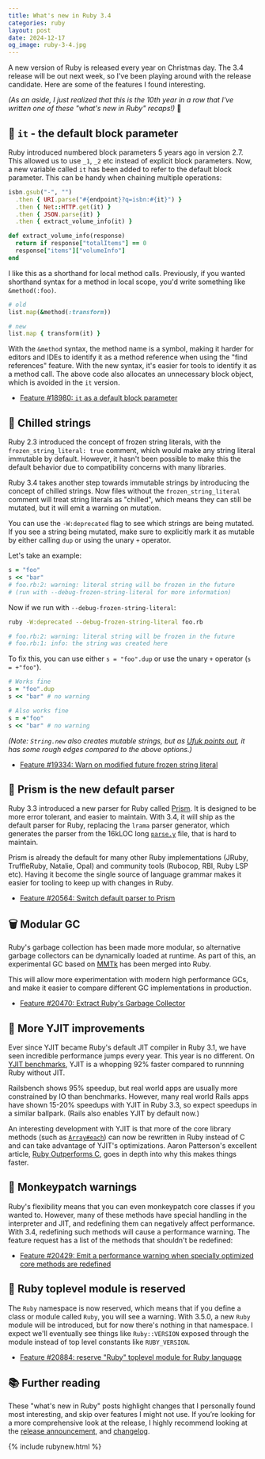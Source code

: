 ```yaml
---
title: What's new in Ruby 3.4
categories: ruby
layout: post
date: 2024-12-17
og_image: ruby-3-4.jpg
---
```


A new version of Ruby is released every year on Christmas day.
The 3.4 release will be out next week,
so I've been playing around with the release candidate.
Here are some of the features I found interesting.

_(As an aside,
I just realized that
this is the 10th year in a row
that I've written one of these
"what's new in Ruby" recaps!)_ 🎉

## 🧱 `it` - the default block parameter

Ruby introduced numbered block parameters
5 years ago in version 2.7.
This allowed us to use `_1`, `_2` etc
instead of explicit block parameters.
Now, a new variable called `it` has been added
to refer to the default block parameter.
This can be handy when chaining multiple operations:

```ruby
isbn.gsub("-", "")
  .then { URI.parse("#{endpoint}?q=isbn:#{it}") }
  .then { Net::HTTP.get(it) }
  .then { JSON.parse(it) }
  .then { extract_volume_info(it) }

def extract_volume_info(response)
  return if response["totalItems"] == 0
  response["items"]["volumeInfo"]
end
```

I like this as a shorthand for local method calls.
Previously, if you wanted shorthand syntax
for a method in local scope,
you'd write something like `&method(:foo)`.

```ruby
# old
list.map(&method(:transform))

# new
list.map { transform(it) }
```

With the `&method` syntax,
the method name is a symbol,
making it harder for editors and IDEs
to identify it as a method reference
when using the "find references" feature.
With the new syntax,
it's easier for tools to identify it as a method call.
The above code also allocates an unnecessary block object,
which is avoided in the `it` version.

- [Feature #18980: `it` as a default block parameter](https://bugs.ruby-lang.org/issues/18980)

## 🥶 Chilled strings

Ruby 2.3 introduced the concept of frozen string literals,
with the `frozen_string_literal: true` comment,
which would make any string literal immutable by default.
However, it hasn't been possible
to make this the default behavior
due to compatibility concerns with many libraries.

Ruby 3.4 takes another step towards immutable strings
by introducing the concept of chilled strings.
Now files without the `frozen_string_literal` comment
will treat string literals as "chilled",
which means they can still be mutated,
but it will emit a warning on mutation.

You can use the `-W:deprecated` flag
to see which strings are being mutated.
If you see a string being mutated,
make sure to explicitly mark it as mutable
by either calling `dup`
or using the unary `+` operator.

Let's take an example:

```ruby
s = "foo"
s << "bar"
# foo.rb:2: warning: literal string will be frozen in the future 
# (run with --debug-frozen-string-literal for more information)
```

Now if we run with `--debug-frozen-string-literal`:

```bash
ruby -W:deprecated --debug-frozen-string-literal foo.rb

# foo.rb:2: warning: literal string will be frozen in the future
# foo.rb:1: info: the string was created here
```

To fix this, you can use
either `s = "foo".dup`
or use the unary `+` operator
(`s = +"foo"`).

```ruby
# Works fine
s = "foo".dup
s << "bar" # no warning

# Also works fine
s = +"foo"
s << "bar" # no warning
```

_(Note:
`String.new` also creates mutable strings,
but as [Ufuk points out](https://www.reddit.com/r/ruby/comments/1hgtwhy/comment/m2nxkbo/),
it has some rough edges compared to the above options.)_

- [Feature #19334: Warn on modified future frozen string literal](https://bugs.ruby-lang.org/issues/19334)

## 🌈  Prism is the new default parser

Ruby 3.3 introduced a new parser for Ruby called [Prism](https://github.com/ruby/prism).
It is designed to be
more error tolerant, and easier to maintain.
With 3.4, it will ship as the default parser for Ruby,
replacing the `lrama` parser generator,
which generates the parser
from the 16kLOC long
[`parse.y`](https://github.com/ruby/ruby/blob/9715131c32fa9753da6a616c9ad3891e27bcff5b/parse.y) file,
that is hard to maintain.

Prism is already the default
for many other Ruby implementations
(JRuby, TruffleRuby, Natalie, Opal)
and community tools (Rubocop, RBI, Ruby LSP etc).
Having it become the single source of language grammar
makes it easier for tooling to keep up
with changes in Ruby.

- [Feature #20564: Switch default parser to Prism](https://bugs.ruby-lang.org/issues/20564)

## 🗑️ Modular GC

Ruby's garbage collection
has been made more modular,
so alternative garbage collectors
can be dynamically loaded at runtime.
As part of this,
an experimental GC based on [MMTk](https://www.mmtk.io/)
has been merged into Ruby.

This will allow more experimentation
with modern high performance GCs,
and make it easier
to compare different GC implementations in production.

- [Feature #20470: Extract Ruby's Garbage Collector](https://bugs.ruby-lang.org/issues/20470)

## 🚀 More YJIT improvements

Ever since YJIT became Ruby's default JIT compiler in Ruby 3.1,
we have seen incredible performance jumps every year.
This year is no different.
On [YJIT benchmarks](https://speed.yjit.org/),
YJIT is a whopping 92% faster
compared to runnning Ruby without JIT.

Railsbench shows 95% speedup,
but real world apps
are usually more constrained
by IO than benchmarks.
However, many real world Rails apps
have shown 15-20% speedups with YJIT in Ruby 3.3,
so expect speedups in a similar ballpark.
(Rails also enables YJIT by default now.)

An interesting development with YJIT
is that more of the core library methods
(such as [`Array#each`](https://bugs.ruby-lang.org/issues/20182))
can now be rewritten in Ruby instead of C
and can take advantage of YJIT's optimizations.
Aaron Patterson's excellent article,
[Ruby Outperforms C](https://railsatscale.com/2023-08-29-ruby-outperforms-c/),
goes in depth into why this makes things faster.

## 🙈 Monkeypatch warnings

Ruby's flexibility means that
you can even monkeypatch core classes
if you wanted to.
However, many of these methods
have special handling in the interpreter and JIT,
and redefining them can negatively affect performance.
With 3.4, redefining such methods
will cause a performance warning.
The feature request has a list
of the methods that shouldn't be redefined:

- [Feature #20429: Emit a performance warning when specially optimized core methods are redefined](https://bugs.ruby-lang.org/issues/20429)

## 💎 Ruby toplevel module is reserved

The `Ruby` namespace is now reserved,
which means that if you define a class or module called `Ruby`,
you will see a warning.
With 3.5.0, a new `Ruby` module will be introduced,
but for now there's nothing in that namespace.
I expect we'll eventually see things like `Ruby::VERSION`
exposed through the module
instead of top level constants like `RUBY_VERSION`.

- [Feature #20884: reserve "Ruby" toplevel module for Ruby language](https://bugs.ruby-lang.org/issues/20884)

## 📚 Further reading

These "what's new in Ruby" posts
highlight changes that I personally found most interesting,
and skip over features I might not use.
If you’re looking for a more comprehensive look at the release,
I highly recommend looking at the
[release announcement](https://www.ruby-lang.org/en/news/2024/12/12/ruby-3-4-0-rc1-released/),
and [changelog](https://github.com/ruby/ruby/blob/v3_4_0_rc1/NEWS.md).

{% include rubynew.html %}
